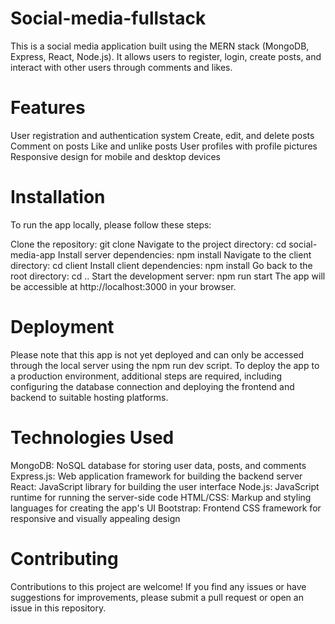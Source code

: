 # Social-media-fullstack

This is a social media application built using the MERN stack (MongoDB, Express, React, Node.js). It allows users to register, login, create posts, and interact with other users through comments and likes.

# Features
User registration and authentication system
Create, edit, and delete posts
Comment on posts
Like and unlike posts
User profiles with profile pictures
Responsive design for mobile and desktop devices

# Installation
To run the app locally, please follow these steps:

Clone the repository: git clone <repository-url>
Navigate to the project directory: cd social-media-app
Install server dependencies: npm install
Navigate to the client directory: cd client
Install client dependencies: npm install
Go back to the root directory: cd ..
Start the development server: npm run start
The app will be accessible at http://localhost:3000 in your browser.

# Deployment
Please note that this app is not yet deployed and can only be accessed through the local server using the npm run dev script. To deploy the app to a production environment, additional steps are required, including configuring the database connection and deploying the frontend and backend to suitable hosting platforms.

# Technologies Used
MongoDB: NoSQL database for storing user data, posts, and comments
Express.js: Web application framework for building the backend server
React: JavaScript library for building the user interface
Node.js: JavaScript runtime for running the server-side code
HTML/CSS: Markup and styling languages for creating the app's UI
Bootstrap: Frontend CSS framework for responsive and visually appealing design

# Contributing
Contributions to this project are welcome! If you find any issues or have suggestions for improvements, please submit a pull request or open an issue in this repository.
